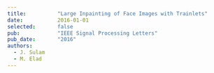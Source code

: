 ```yaml
---
title:          "Large Inpainting of Face Images with Trainlets"
date:           2016-01-01
selected:       false
pub:            "IEEE Signal Processing Letters"
pub_date:       "2016"
authors:
  - J. Sulam
  - M. Elad
---
```

